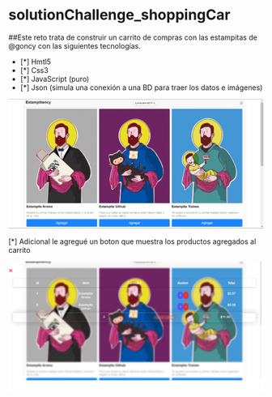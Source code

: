 # solutionChallenge_shoppingCar

##Este reto trata de construir un carrito de compras con las estampitas de @goncy con las siguientes tecnologías.

- [*] Hmtl5
- [*] Css3
- [*] JavaScript (puro)
- [*] Json (simula una conexión a una BD para traer los datos e imágenes)

![Image text](/src/images/index.png)

[*] Adicional le agregué un boton que muestra los productos agregados al carrito

![Image text](/src/images/carrito.png)
